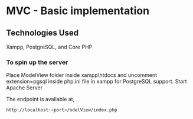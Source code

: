 # MVC - Basic implementation


## Technologies Used

Xampp, PostgreSQL, and Core PHP


### To spin up the server

Place ModelView folder inside xampp\htdocs and uncomment extension=pgsql inside php.ini file in xampp for PostgreSQL support. 
Start Apache Server

The endpoint is available at,

```bash
http://localhost:<port>/odelView/index.php
```

